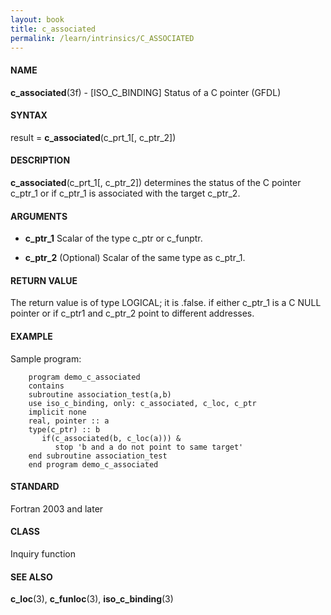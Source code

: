 ```yaml
---
layout: book
title: c_associated
permalink: /learn/intrinsics/C_ASSOCIATED
---
```

#### NAME

__c\_associated__(3f) - \[ISO\_C\_BINDING\] Status of a C pointer
(GFDL)

#### SYNTAX

result = __c\_associated__(c\_prt\_1\[, c\_ptr\_2\])

#### DESCRIPTION

__c\_associated__(c\_prt\_1\[, c\_ptr\_2\]) determines the status of the
C pointer c\_ptr\_1 or if c\_ptr\_1 is associated with the target
c\_ptr\_2.

#### ARGUMENTS

  - __c\_ptr\_1__
    Scalar of the type c\_ptr or c\_funptr.

  - __c\_ptr\_2__
    (Optional) Scalar of the same type as c\_ptr\_1.

#### RETURN VALUE

The return value is of type LOGICAL; it is .false. if either c\_ptr\_1
is a C NULL pointer or if c\_ptr1 and c\_ptr\_2 point to different
addresses.

#### EXAMPLE

Sample program:

```
    program demo_c_associated
    contains
    subroutine association_test(a,b)
    use iso_c_binding, only: c_associated, c_loc, c_ptr
    implicit none
    real, pointer :: a
    type(c_ptr) :: b
       if(c_associated(b, c_loc(a))) &
          stop 'b and a do not point to same target'
    end subroutine association_test
    end program demo_c_associated
```

#### STANDARD

Fortran 2003 and later

#### CLASS

Inquiry function

#### SEE ALSO

__c\_loc__(3), __c\_funloc__(3), __iso\_c\_binding__(3)
